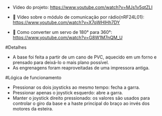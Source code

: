 - Vídeo do projeto: https://www.youtube.com/watch?v=MJs1v5qtZLI

- 📡 Vídeo sobre o módulo de comunicação por rádio(nRF24L01): https://www.youtube.com/watch?v=X7qWHlHh7DY
- 🔄 Como converter um servo de 180° para 360°: https://www.youtube.com/watch?v=G8W1M7nQM_U

#Detalhes
- A base foi feita a partir de um cano de PVC, aquecido em um forno e prensado para deixá-lo o mais plano possível.
- As engrenagens foram reaproveitadas de uma impressora antiga.

#Lógica de funcionamento
- Pressionar os dois joysticks ao mesmo tempo: fecha a garra.
- Pressionar apenas o joystick esquerdo: abre a garra.
- Manter o joystick direito pressionado: os valores são usados para controlar o giro da base e a haste principal do braço ao invés dos motores da esteira.

